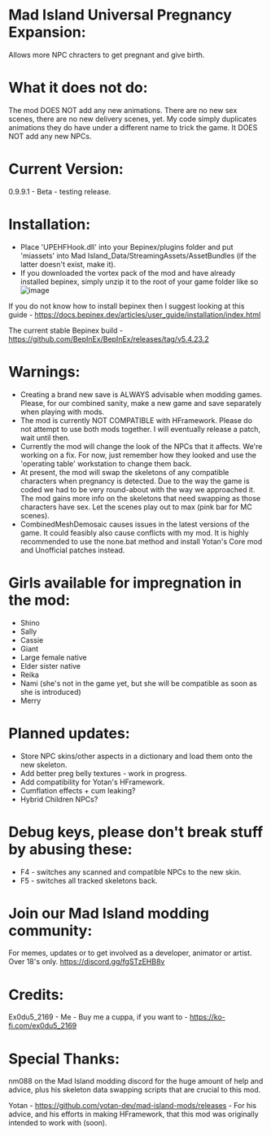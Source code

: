 # Mad Island Universal Pregnancy Expansion:
Allows more NPC chracters to get pregnant and give birth.

# What it does not do:
The mod DOES NOT add any new animations. There are no new sex scenes, there are no new delivery scenes, yet. My code simply duplicates animations they do have under a different name to trick the game.
It DOES NOT add any new NPCs.

# Current Version:
0.9.9.1 - Beta - testing release.

# Installation:
- Place 'UPEHFHook.dll' into your Bepinex/plugins folder and put 'miassets' into Mad Island_Data/StreamingAssets/AssetBundles (if the latter doesn't exist, make it).
- If you downloaded the vortex pack of the mod and have already installed bepinex, simply unzip it to the root of your game folder like so ![image](https://github.com/user-attachments/assets/9f47215a-f792-4ee2-a2a3-cbaa95d12684)


If you do not know how to install bepinex then I suggest looking at this guide - https://docs.bepinex.dev/articles/user_guide/installation/index.html

The current stable Bepinex build - https://github.com/BepInEx/BepInEx/releases/tag/v5.4.23.2

# Warnings:
- Creating a brand new save is ALWAYS advisable when modding games. Please, for our combined sanity, make a new game and save separately when playing with mods.
- The mod is currently NOT COMPATIBLE with HFramework. Please do not attempt to use both mods together. I will eventually release a patch, wait until then.
- Currently the mod will change the look of the NPCs that it affects. We're working on a fix. For now, just remember how they looked and use the 'operating table' workstation to change them back.
- At present, the mod will swap the skeletons of any compatible characters when pregnancy is detected. Due to the way the game is coded we had to be very round-about with the way we approached it. The mod gains more info on the skeletons that need swapping as those characters have sex. Let the scenes play out to max (pink bar for MC scenes).
- CombinedMeshDemosaic causes issues in the latest versions of the game. It could feasibly also cause conflicts with my mod. It is highly recommended to use the none.bat method and install Yotan's Core mod and Unofficial patches instead.

# Girls available for impregnation in the mod:
- Shino
- Sally
- Cassie
- Giant
- Large female native
- Elder sister native
- Reika
- Nami (she's not in the game yet, but she will be compatible as soon as she is introduced)
- Merry

# Planned updates:
- Store NPC skins/other aspects in a dictionary and load them onto the new skeleton.
- Add better preg belly textures - work in progress.
- Add compatibility for Yotan's HFramework.
- Cumflation effects + cum leaking?
- Hybrid Children NPCs?

# Debug keys, please don't break stuff by abusing these:
- F4 - switches any scanned and compatible NPCs to the new skin.
- F5 - switches all tracked skeletons back.

# Join our Mad Island modding community:
For memes, updates or to get involved as a developer, animator or artist. Over 18's only.
https://discord.gg/fgSTzEHB8v

# Credits:
Ex0du5_2169 - Me - Buy me a cuppa, if you want to - https://ko-fi.com/ex0du5_2169

# Special Thanks:
nm088 on the Mad Island modding discord for the huge amount of help and advice, plus his skeleton data swapping scripts that are crucial to this mod.

Yotan - https://github.com/yotan-dev/mad-island-mods/releases - For his advice, and his efforts in making HFramework, that this mod was originally intended to work with (soon).
